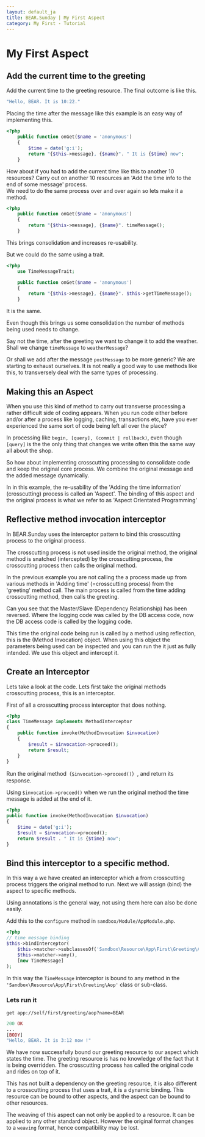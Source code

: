 ```yaml
---
layout: default_ja
title: BEAR.Sunday | My First Aspect
category: My First - Tutorial
--- 
```


# My First Aspect

## Add the current time to the greeting 

Add the current time to the greeting resource. The final outcome is like this.

```php
"Hello, BEAR. It is 10:22."
```

Placing the time after the message like this example is an easy way of implementing this.

```php
<?php
    public function onGet($name = 'anonymous')
    {
        $time = date('g:i');
        return "{$this->message}, {$name}". " It is {$time} now";
    }
```

How about if you had to add the current time like this to another 10 resources? 
Carry out on another 10 resources an 'Add the time info to the end of some message' process.  
We need to do the same process over and over again so lets make it a method.

```php
<?php
    public function onGet($name = 'anonymous')
    {
        return "{$this->message}, {$name}". timeMessage();
    }
```

This brings consolidation and increases re-usability.

But we could do the same using a trait.

```php
<?php
    use TimeMessageTrait;

    public function onGet($name = 'anonymous')
    {
        return "{$this->message}, {$name}". $this->getTimeMessage();
    }
```

It is the same.

Even though this brings us some consolidation the number of methods being used needs to change.

Say not the time, after the greeting we want to change it to add the weather.
Shall we change `timeMessage` to `weatherMessage`?

Or shall we add after the message `postMessage` to be more generic?
We are starting to exhaust ourselves. 
It is not really a good way to use methods like this, to transversely deal with the same types of processing.  
## Making this an Aspect 

When you use this kind of method to carry out transverse processing a rather difficult side of coding appears.
When you run code either before and/or after a process like logging, caching, transactions etc,
have you ever experienced the same sort of code being left all over the place? 

In processing like `begin, [query], (commit | rollback)`, even though
`[query]` is the the only thing that changes we write often this the same way all about the shop.

So how about implementing crosscutting processing to consolidate code and keep the original core process.
We combine the original message and the added message dynamically.

In in this example, the re-usability of the 'Adding the time information' (crosscutting) process is called an 'Aspect'.
The binding of this aspect and the original process is what we refer to as 'Aspect Orientated Programming'

## Reflective method invocation interceptor 

In BEAR.Sunday uses the interceptor pattern to bind this crosscutting process to the original process.  

The crosscutting process is not used inside the original method, the original method is snatched (intercepted) by the 
crosscutting process, the crosscutting process then calls the original method.

In the previous example you are not calling the a process made up from various methods in 'Adding time' (=crosscutting process) from the 'greeting' method call.
The main process is called from the time adding crosscutting method, then calls the greeting.

Can you see that the Master/Slave (Dependency Relationship) has been reversed. 
Where the logging code was called by the DB access code, 
now the DB access code is called by the logging code.

This time the original code being run is called by a method using reflection, this is the (Method Invocation) object.
When using this object the parameters being used can be inspected and you can run the it just as fully intended. 
We use this object and intercept it.


## Create an Interceptor 

Lets take a look at the code.
Lets first take the original methods crosscutting process, this is an interceptor.

First of all a crosscutting process interceptor that does nothing.

```php
<?php
class TimeMessage implements MethodInterceptor
{
    public function invoke(MethodInvocation $invocation)
    {
        $result = $invocation->proceed();
        return $result;
    }
}
```

Run the original method（`$invocation->proceed()`）, and return its response.

Using `$invocation->proceed()` when we run the original method the time message is added at the end of it.

```php
<?php
public function invoke(MethodInvocation $invocation)
{
    $time = date('g:i');
    $result = $invocation->proceed();
    return $result . " It is {$time} now";
}
```

## Bind this interceptor to a specific method. 

In this way a we have created an interceptor which a from crosscutting process 
triggers the original method to run. Next we will assign (bind) the aspect to specific methods.

Using annotations is the general way, not using them here can also be done easily.

Add this to the `configure` method in `sandbox/Module/AppModule.php`.

```php
<?php
// time message binding
$this->bindInterceptor(
    $this->matcher->subclassesOf('Sandbox\Resource\App\First\Greeting\Aop'), // class match
    $this->matcher->any(),                                                   // method match
    [new TimeMessage]
);
```

In this way the `TimeMessage` interceptor is bound to any method in the `'Sandbox\Resource\App\First\Greeting\Aop'` class or sub-class.

### Lets run it

```
get app://self/first/greeting/aop?name=BEAR
```

```php
200 OK
...
[BODY]
"Hello, BEAR. It is 3:12 now !"
```

We have now successfully bound our greeting resource to our aspect which states the time.
The greeting resource is has no knowledge of the fact that it is being overridden.
The crosscutting process has called the original code and rides on top of it.

This has not built a dependency on the greeting resource, 
it is also different to a crosscutting process that uses a trait, it is a dynamic binding.
This resource can be bound to other aspects, and the aspect can be bound to other resources.

The weaving of this aspect can not only be applied to a resource.
It can be applied to any other standard object.
However the original format changes to a `weaving` format, hence compatibility may be lost.
